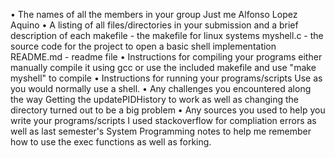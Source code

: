 • The names of all the members in your group
Just me Alfonso Lopez Aquino
• A listing of all files/directories in your submission and a brief description of
each
makefile - the makefile for linux systems
myshell.c - the source code for the project to open a basic shell implementation
README.md - readme file 
• Instructions for compiling your programs
either manually compile it using gcc or use the included makefile and use "make myshell" to compile
• Instructions for running your programs/scripts
Use as you would normally use a shell. 
• Any challenges you encountered along the way
Getting the updatePIDHistory to work as well as changing the directory turned out to be a big problem
• Any sources you used to help you write your programs/scripts
I used stackoverflow for compliation errors as well as last semester's System Programming notes to help me remember how to use the exec functions as well as forking. 
